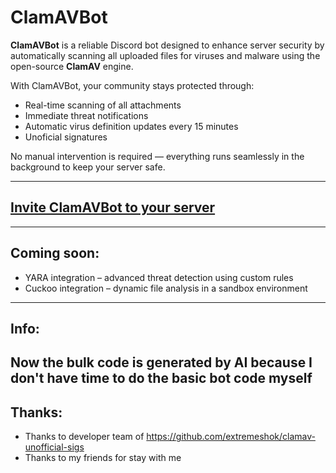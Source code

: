# ClamAVBot

**ClamAVBot** is a reliable Discord bot designed to enhance server security by automatically scanning all uploaded files for viruses and malware using the open-source **ClamAV** engine.

With ClamAVBot, your community stays protected through:

- Real-time scanning of all attachments  
- Immediate threat notifications  
- Automatic virus definition updates every 15 minutes  
- Unoficial signatures

No manual intervention is required — everything runs seamlessly in the background to keep your server safe.

---

## [Invite ClamAVBot to your server](https://discord.com/oauth2/authorize?client_id=1388851141999329351&permissions=274877974592&integration_type=0&scope=bot)

---

## Coming soon:
- YARA integration – advanced threat detection using custom rules  
- Cuckoo integration – dynamic file analysis in a sandbox environment

---
## Info:

Now the bulk code is generated by AI because I don't have time to do the basic bot code myself
---
## Thanks:
- Thanks to developer team of https://github.com/extremeshok/clamav-unofficial-sigs
- Thanks to my friends for stay with me
